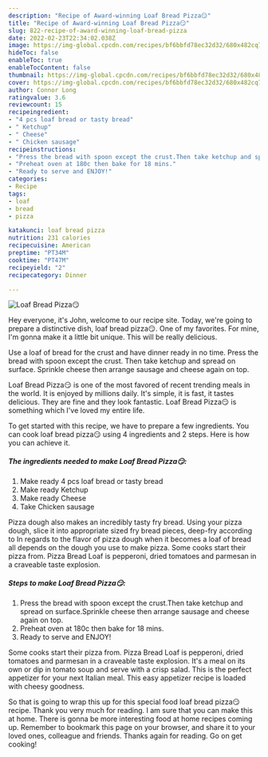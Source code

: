 ```yaml
---
description: "Recipe of Award-winning Loaf Bread Pizza😏"
title: "Recipe of Award-winning Loaf Bread Pizza😏"
slug: 822-recipe-of-award-winning-loaf-bread-pizza
date: 2022-02-23T22:34:02.038Z
image: https://img-global.cpcdn.com/recipes/bf6bbfd78ec32d32/680x482cq70/loaf-bread-pizza-recipe-main-photo.jpg
hideToc: false
enableToc: true
enableTocContent: false
thumbnail: https://img-global.cpcdn.com/recipes/bf6bbfd78ec32d32/680x482cq70/loaf-bread-pizza-recipe-main-photo.jpg
cover: https://img-global.cpcdn.com/recipes/bf6bbfd78ec32d32/680x482cq70/loaf-bread-pizza-recipe-main-photo.jpg
author: Connor Long
ratingvalue: 3.6
reviewcount: 15
recipeingredient:
- "4 pcs loaf bread or tasty bread"
- " Ketchup"
- " Cheese"
- " Chicken sausage"
recipeinstructions:
- "Press the bread with spoon except the crust.Then take ketchup and spread on surface.Sprinkle cheese then arrange sausage and cheese again on top."
- "Preheat oven at 180c then bake for 18 mins."
- "Ready to serve and ENJOY!"
categories:
- Recipe
tags:
- loaf
- bread
- pizza

katakunci: loaf bread pizza 
nutrition: 231 calories
recipecuisine: American
preptime: "PT34M"
cooktime: "PT47M"
recipeyield: "2"
recipecategory: Dinner

---
```



![Loaf Bread Pizza😏](https://img-global.cpcdn.com/recipes/bf6bbfd78ec32d32/680x482cq70/loaf-bread-pizza-recipe-main-photo.jpg)

Hey everyone, it's John, welcome to our recipe site. Today, we're going to prepare a distinctive dish, loaf bread pizza😏. One of my favorites. For mine, I'm gonna make it a little bit unique. This will be really delicious.

Use a loaf of bread for the crust and have dinner ready in no time. Press the bread with spoon except the crust. Then take ketchup and spread on surface. Sprinkle cheese then arrange sausage and cheese again on top.

Loaf Bread Pizza😏 is one of the most favored of recent trending meals in the world. It is enjoyed by millions daily. It's simple, it is fast, it tastes delicious. They are fine and they look fantastic. Loaf Bread Pizza😏 is something which I've loved my entire life.


To get started with this recipe, we have to prepare a few ingredients. You can cook loaf bread pizza😏 using 4 ingredients and 2 steps. Here is how you can achieve it.

<!--inarticleads1-->

##### The ingredients needed to make Loaf Bread Pizza😏:

1. Make ready 4 pcs loaf bread or tasty bread
1. Make ready  Ketchup
1. Make ready  Cheese
1. Take  Chicken sausage


Pizza dough also makes an incredibly tasty fry bread. Using your pizza dough, slice it into appropriate sized fry bread pieces, deep-fry according to In regards to the flavor of pizza dough when it becomes a loaf of bread all depends on the dough you use to make pizza. Some cooks start their pizza from. Pizza Bread Loaf is pepperoni, dried tomatoes and parmesan in a craveable taste explosion. 

<!--inarticleads2-->

##### Steps to make Loaf Bread Pizza😏:

1. Press the bread with spoon except the crust.Then take ketchup and spread on surface.Sprinkle cheese then arrange sausage and cheese again on top.
1. Preheat oven at 180c then bake for 18 mins.
1. Ready to serve and ENJOY!

Some cooks start their pizza from. Pizza Bread Loaf is pepperoni, dried tomatoes and parmesan in a craveable taste explosion. It&#39;s a meal on its own or dip in tomato soup and serve with a crisp salad. This is the perfect appetizer for your next Italian meal. This easy appetizer recipe is loaded with cheesy goodness. 

So that is going to wrap this up for this special food loaf bread pizza😏 recipe. Thank you very much for reading. I am sure that you can make this at home. There is gonna be more interesting food at home recipes coming up. Remember to bookmark this page on your browser, and share it to your loved ones, colleague and friends. Thanks again for reading. Go on get cooking!
